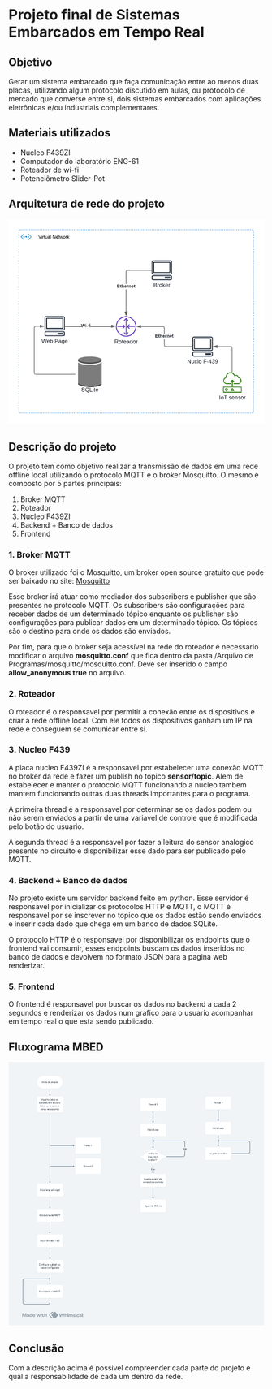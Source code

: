 # Projeto final de Sistemas Embarcados em Tempo Real

## Objetivo

Gerar um sistema embarcado que faça comunicação entre ao menos duas placas, utilizando algum protocolo discutido em aulas, ou protocolo de mercado que converse entre si, dois sistemas embarcados com aplicações eletrônicas e/ou industriais complementares.

## Materiais utilizados

- Nucleo F439ZI
- Computador do laboratório ENG-61
- Roteador de wi-fi
- Potenciômetro Slider-Pot

## Arquitetura de rede do projeto

<img src="./diagram-and-fluxograma/Diagrama de rede.png" alt="Diagrama de rede">

## Descrição do projeto

O projeto tem como objetivo realizar a transmissão de dados em uma rede offline local utilizando o protocolo MQTT e o broker Mosquitto. O mesmo é composto por 5 partes principais:

1. Broker MQTT
2. Roteador
3. Nucleo F439ZI
4. Backend + Banco de dados
5. Frontend

### 1. Broker MQTT

O broker utilizado foi o Mosquitto, um broker open source gratuito que pode ser baixado no site: [Mosquitto](https://mosquitto.org/download/)

Esse broker irá atuar como mediador dos subscribers e publisher que são presentes no protocolo MQTT. Os subscribers são configurações para receber dados de um determinado tópico enquanto os publisher são configurações para publicar dados em um determinado tópico. Os tópicos são o destino para onde os dados são enviados.

Por fim, para que o broker seja acessível na rede do roteador é necessario modificar o arquivo **mosquitto.conf** que fica dentro da pasta /Arquivo de Programas/mosquitto/mosquitto.conf. Deve ser inserido o campo **allow_anonymous true** no arquivo.

### 2. Roteador

O roteador é o responsavel por permitir a conexão entre os dispositivos e criar a rede offline local. Com ele todos os dispositivos ganham um IP na rede e conseguem se comunicar entre si.

### 3. Nucleo F439

A placa nucleo F439ZI é a responsavel por estabelecer uma conexão MQTT no broker da rede e fazer um publish no topico **sensor/topic**. Alem de estabelecer e manter o protocolo MQTT funcionando a nucleo tambem mantem funcionando outras duas threads importantes para o programa.

A primeira thread é a responsavel por determinar se os dados podem ou não serem enviados a partir de uma variavel de controle que é modificada pelo botão do usuario.

A segunda thread é a responsavel por fazer a leitura do sensor analogico presente no circuito e disponibilizar esse dado para ser publicado pelo MQTT.

### 4. Backend + Banco de dados

No projeto existe um servidor backend feito em python. Esse servidor é responsavel por inicializar os protocolos HTTP e MQTT, o MQTT é responsavel por se inscrever no topico que os dados estão sendo enviados e inserir cada dado que chega em um banco de dados SQLite.

O protocolo HTTP é o responsavel por disponibilizar os endpoints que o frontend vai consumir, esses endpoints buscam os dados inseridos no banco de dados e devolvem no formato JSON para a pagina web renderizar.

### 5. Frontend

O frontend é responsavel por buscar os dados no backend a cada 2 segundos e renderizar os dados num grafico para o usuario acompanhar em tempo real o que esta sendo publicado.

## Fluxograma MBED

<img src="./diagram-and-fluxograma/Fluxograma - Projeto Final.png" alt="Fluxograma MBED">

## Conclusão

Com a descrição acima é possivel compreender cada parte do projeto e qual a responsabilidade de cada um dentro da rede.
